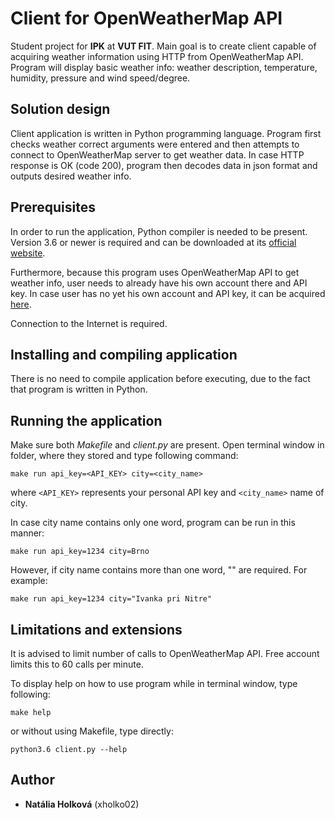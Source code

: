 # Client for OpenWeatherMap API

Student project for **IPK** at **VUT FIT**. Main goal is to create client capable of acquiring weather information using HTTP from OpenWeatherMap API. 
Program will display basic weather info: weather description, temperature, humidity, pressure and wind speed/degree.

## Solution design

Client application is written in Python programming language. 
Program first checks weather correct arguments were entered and then attempts to connect to OpenWeatherMap server to get weather data.
In case HTTP response is OK (code 200), program then decodes data in json format and outputs desired weather info.

## Prerequisites

In order to run the application, Python compiler is needed to be present. Version 3.6 or newer is required and can be downloaded at its [official website](https://www.python.org/downloads/). 

Furthermore, because this program uses OpenWeatherMap API to get weather info, user needs to already have his own account there and API key.
In case user has no yet his own account and API key, it can be acquired [here](https://home.openweathermap.org/users/sign_up).

Connection to the Internet is required.

## Installing and compiling application

There is no need to compile application before executing, due to the fact that program is written in Python.

## Running the application

Make sure both *Makefile* and *client.py* are present. Open terminal window in folder, where they stored and type following command:
```
make run api_key=<API_KEY> city=<city_name>
```
where `<API_KEY>` represents your personal API key and `<city_name>` name of city. 

In case city name contains only one word, program can be run in this manner:
```
make run api_key=1234 city=Brno
```

However, if city name contains more than one word, ""  are required. For example:
```
make run api_key=1234 city="Ivanka pri Nitre"
```

## Limitations and extensions

It is advised to limit number of calls to OpenWeatherMap API. Free account limits this to 60 calls per minute.

To display help on how to use program while in terminal window, type following:
```
make help
```
or without using Makefile, type directly:
```
python3.6 client.py --help
```

## Author

* **Natália Holková** (xholko02)